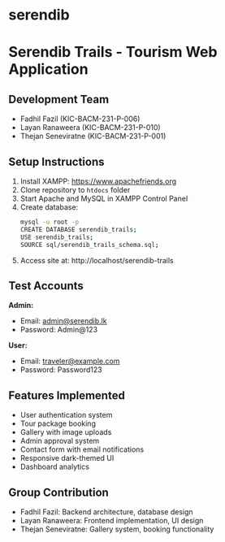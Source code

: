 # serendib

# Serendib Trails - Tourism Web Application

## Development Team
- Fadhil Fazil (KIC-BACM-231-P-006)
- Layan Ranaweera (KIC-BACM-231-P-010)
- Thejan Seneviratne (KIC-BACM-231-P-001)

## Setup Instructions
1. Install XAMPP: https://www.apachefriends.org
2. Clone repository to `htdocs` folder
3. Start Apache and MySQL in XAMPP Control Panel
4. Create database:
   ```bash
   mysql -u root -p
   CREATE DATABASE serendib_trails;
   USE serendib_trails;
   SOURCE sql/serendib_trails_schema.sql;
   ```
5. Access site at: http://localhost/serendib-trails

## Test Accounts
**Admin:**
- Email: admin@serendib.lk
- Password: Admin@123

**User:**
- Email: traveler@example.com
- Password: Password123

## Features Implemented
- User authentication system
- Tour package booking
- Gallery with image uploads
- Admin approval system
- Contact form with email notifications
- Responsive dark-themed UI
- Dashboard analytics

## Group Contribution
- Fadhil Fazil: Backend architecture, database design
- Layan Ranaweera: Frontend implementation, UI design
- Thejan Seneviratne: Gallery system, booking functionality
